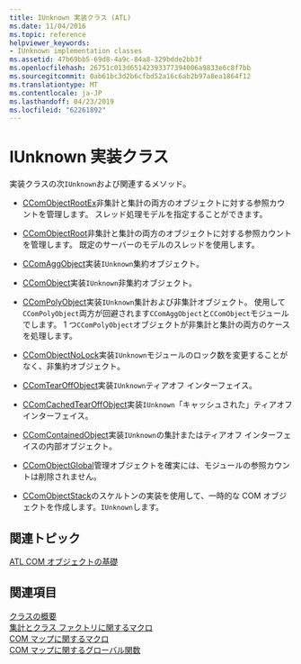 ```yaml
---
title: IUnknown 実装クラス (ATL)
ms.date: 11/04/2016
ms.topic: reference
helpviewer_keywords:
- IUnknown implementation classes
ms.assetid: 47b69bb5-69d8-4a9c-84a8-329bdde2bb3f
ms.openlocfilehash: 26751c013d65142393377394006a9833e6c8f7bb
ms.sourcegitcommit: 0ab61bc3d2b6cfbd52a16c6ab2b97a8ea1864f12
ms.translationtype: MT
ms.contentlocale: ja-JP
ms.lasthandoff: 04/23/2019
ms.locfileid: "62261892"
---
```

# <a name="iunknown-implementation-classes"></a>IUnknown 実装クラス

実装クラスの次`IUnknown`および関連するメソッド。

- [CComObjectRootEx](../atl/reference/ccomobjectrootex-class.md)非集計と集計の両方のオブジェクトに対する参照カウントを管理します。 スレッド処理モデルを指定することができます。

- [CComObjectRoot](../atl/reference/ccomobjectroot-class.md)非集計と集計の両方のオブジェクトに対する参照カウントを管理します。 既定のサーバーのモデルのスレッドを使用します。

- [CComAggObject](../atl/reference/ccomaggobject-class.md)実装`IUnknown`集約オブジェクト。

- [CComObject](../atl/reference/ccomobject-class.md)実装`IUnknown`非集約オブジェクト。

- [CComPolyObject](../atl/reference/ccompolyobject-class.md)実装`IUnknown`集計および非集計オブジェクト。 使用して`CComPolyObject`両方が回避されます`CComAggObject`と`CComObject`モジュールでします。 1 つ`CComPolyObject`オブジェクトが非集計と集計の両方のケースを処理します。

- [CComObjectNoLock](../atl/reference/ccomobjectnolock-class.md)実装`IUnknown`モジュールのロック数を変更することがなく、非集約オブジェクト。

- [CComTearOffObject](../atl/reference/ccomtearoffobject-class.md)実装`IUnknown`ティアオフ インターフェイス。

- [CComCachedTearOffObject](../atl/reference/ccomcachedtearoffobject-class.md)実装`IUnknown`「キャッシュされた」ティアオフ インターフェイス。

- [CComContainedObject](../atl/reference/ccomcontainedobject-class.md)実装`IUnknown`の集計またはティアオフ インターフェイスの内部オブジェクト。

- [CComObjectGlobal](../atl/reference/ccomobjectglobal-class.md)管理オブジェクトを確実には、モジュールの参照カウントは削除されません。

- [CComObjectStack](../atl/reference/ccomobjectstack-class.md)のスケルトンの実装を使用して、一時的な COM オブジェクトを作成します。`IUnknown`します。

## <a name="related-articles"></a>関連トピック

[ATL COM オブジェクトの基礎](../atl/fundamentals-of-atl-com-objects.md)

## <a name="see-also"></a>関連項目

[クラスの概要](../atl/atl-class-overview.md)<br/>
[集計とクラス ファクトリに関するマクロ](../atl/reference/aggregation-and-class-factory-macros.md)<br/>
[COM マップに関するマクロ](../atl/reference/com-map-macros.md)<br/>
[COM マップに関するグローバル関数](../atl/reference/com-map-global-functions.md)
